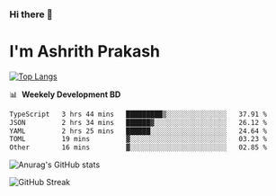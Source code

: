### Hi there 👋
# I'm Ashrith Prakash

[![Top Langs](https://github-readme-stats.vercel.app/api/top-langs/?username=xxcheckmatexx&count_private=true&include_all_commits=true&show_icons=true&line_height=20&title_color=FFFFFF&icon_color=FFFFFF&text_color=FFFFFF&bg_color=0D1117&langs_count=8)](https://github.com/anuraghazra/github-readme-stats)

📊 &nbsp;**Weekely Development BD**

<!--START_SECTION:waka-->

```txt
TypeScript   3 hrs 44 mins   █████████▒░░░░░░░░░░░░░░░   37.91 %
JSON         2 hrs 34 mins   ██████▓░░░░░░░░░░░░░░░░░░   26.12 %
YAML         2 hrs 25 mins   ██████░░░░░░░░░░░░░░░░░░░   24.64 %
TOML         19 mins         ▓░░░░░░░░░░░░░░░░░░░░░░░░   03.23 %
Other        16 mins         ▓░░░░░░░░░░░░░░░░░░░░░░░░   02.85 %
```

<!--END_SECTION:waka-->

![Anurag's GitHub stats](https://github-readme-stats.vercel.app/api?username=xxcheckmatexx&count_private=true&show_icons=true&theme=merko)  

![GitHub Streak](http://github-readme-streak-stats.herokuapp.com?user=xxcheckmatexx&theme=merko&hide_border=true&date_format=M%20j%5B%2C%20Y%5D&fire=DD0E0B)
<br/>
